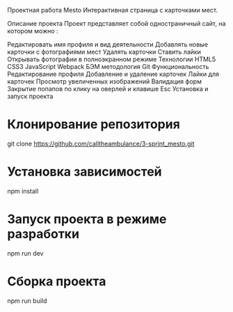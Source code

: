 Проектная работа Mesto
Интерактивная страница с карточками мест.

Описание проекта
Проект представляет собой одностраничный сайт, на котором можно :

Редактировать имя профиля и вид деятельности
Добавлять новые карточки с фотографиями мест
Удалять карточки
Ставить лайки
Открывать фотографии в полноэкранном режиме
Технологии
HTML5
CSS3
JavaScript
Webpack
БЭМ методология
Git
Функциональность
Редактирование профиля
Добавление и удаление карточек
Лайки для карточек
Просмотр увеличенных изображений
Валидация форм
Закрытие попапов по клику на оверлей и клавише Esc
Установка и запуск проекта
# Клонирование репозитория
git clone https://github.com/calltheambulance/3-sprint_mesto.git

# Установка зависимостей
npm install

# Запуск проекта в режиме разработки
npm run dev

# Сборка проекта
npm run build
